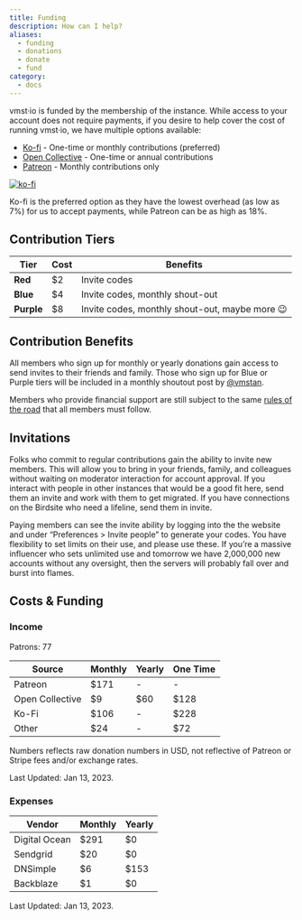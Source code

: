 ```yaml
---
title: Funding
description: How can I help?
aliases:
  - funding
  - donations
  - donate
  - fund
category:
  - docs
---
```


vmst·io is funded by the membership of the instance.
While access to your account does not require payments, if you desire to help cover the cost of running vmst·io, we have multiple options available:

- [Ko-fi](https://ko-fi.com/vmstio) - One-time or monthly contributions (preferred)
- [Open Collective](https://opencollective.com/vmstio) - One-time or annual contributions
- [Patreon](https://patreon.com/vmstan) - Monthly contributions only

[![ko-fi](https://ko-fi.com/img/githubbutton_sm.svg)](https://ko-fi.com/D1D3GP7JN)

Ko-fi is the preferred option as they have the lowest overhead (as low as 7%) for us to accept payments, while Patreon can be as high as 18%.

## Contribution Tiers

| **Tier**            | **Cost** | **Benefits**                                   |
|---------------------|----------|------------------------------------------------|
| **Red**    | $2       | Invite codes                                   |
| **Blue**   | $4       | Invite codes, monthly shout-out                |
| **Purple** | $8       | Invite codes, monthly shout-out, maybe more 😉 |

## Contribution Benefits

All members who sign up for monthly or yearly donations gain access to send invites to their friends and family. Those who sign up for Blue or Purple tiers will be included in a monthly shoutout post by <a rel="me" href="https://vmst.io/@vmstan">@vmstan</a>.

Members who provide financial support are still subject to the same [rules of the road](/rules) that all members must follow.

## Invitations

Folks who commit to regular contributions gain the ability to invite new members. This will allow you to bring in your friends, family, and colleagues without waiting on moderator interaction for account approval. If you interact with people in other instances that would be a good fit here, send them an invite and work with them to get migrated. If you have connections on the Birdsite who need a lifeline, send them in invite.

Paying members can see the invite ability by logging into the the website and under “Preferences > Invite people” to generate your codes. You have flexibility to set limits on their use, and please use these. If you’re a massive influencer who sets unlimited use and tomorrow we have 2,000,000 new accounts without any oversight, then the servers will probably fall over and burst into flames.

## Costs & Funding

### Income

Patrons: 77

| **Source**      | **Monthly** | **Yearly** | **One Time** |
|-----------------|-------------|------------|----------|
| Patreon         | $171        | -          | -        |
| Open Collective | $9          | $60        | $128     |
| Ko-Fi           | $106        | -          | $228     |
| Other           | $24         | -          | $72      |

Numbers reflects raw donation numbers in USD, not reflective of Patreon or Stripe fees and/or exchange rates.

Last Updated: Jan 13, 2023.

### Expenses

| **Vendor**    | **Monthly** | **Yearly** |
|---------------|-------------|------------|
| Digital Ocean | $291        | $0         |
| Sendgrid      | $20         | $0         |
| DNSimple      | $6          | $153       |
| Backblaze     | $1          | $0         |

Last Updated: Jan 13, 2023.